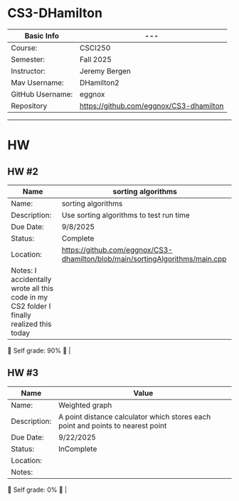 # CS3-DHamilton

| Basic Info | --- |
| --- | ---|
| Course: | CSCI250 |
| Semester: | Fall 2025 |
| Instructor: | Jeremy Bergen |
| Mav Username: | DHamilton2|
| GitHub Username: | eggnox
| Repository | https://github.com/eggnox/CS3-dhamilton |

_______________________________________________________________________________________________________________

# HW
## HW #2
| Name | sorting algorithms |
| --- | --- |
| Name: | sorting algorithms |
| Description: | Use sorting algorithms to test run time |
| Due Date: | 9/8/2025 |
| Status: | Complete |
| Location: |  https://github.com/eggnox/CS3-dhamilton/blob/main/sortingAlgorithms/main.cpp|
| Notes: I accidentally wrote all this code in my CS2 folder I finally realized this today | 
 Self grade: 90%
 |

## HW #3
| Name | Value | 
| --- | --- |
| Name: | Weighted graph |
| Description: | A point distance calculator which stores each point and points to nearest point |
| Due Date: | 9/22/2025 |
| Status: | InComplete |
| Location: | |
| Notes: | 
 Self grade: 0%
 |
